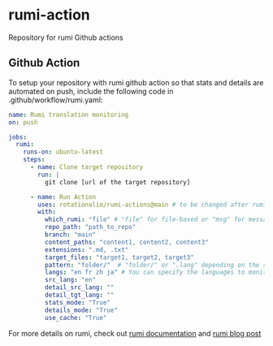 # rumi-action
Repository for rumi Github actions

## Github Action

To setup your repository with rumi github action so that stats and details are automated on push, include the following code in .github/workflow/rumi.yaml:

```yaml
name: Rumi translation monitoring
on: push

jobs:
  rumi:
    runs-on: ubuntu-latest
    steps:
      - name: Clone target repository
        run: |
          git clone [url of the target repository]

      - name: Run Action 
        uses: rotationalio/rumi-actions@main # to be changed after rumi publication
        with: 
          which_rumi: "file" # "file" for file-based or "msg" for message-based
          repo_path: "path_to_repo"
          branch: "main"
          content_paths: "content1, content2, content3"
          extensions: ".md, .txt"
          target_files: "target1, target2, target3"
          pattern: "folder/"  # "folder/" or ".lang" depending on the setup of file-based project
          langs: "en fr zh ja" # You can specify the languages to monitor with language codes
          src_lang: "en"
          detail_src_lang: ""
          detail_tgt_lang: ""
          stats_mode: "True"
          details_mode: "True"
          use_cache: "True"
``` 

For more details on rumi, check out [rumi documentation](https://github.com/rotationalio/rumi) and [rumi blog post](https://rotational.io/blog/trans-monitor-i18n-proj/)
